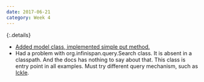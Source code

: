 ```yaml
---
date: 2017-06-21
category: Week 4
---
```


{:.details}
- [Added model class, implemented simple put method.](https://github.com/antego/series-rest-api-cache/commit/bd57df76f5e598f737b544cf462c156ffdc5f2d9)
- Had a problem with org.infinispan.query.Search class. It is absent in a classpath. And the docs has nothing to say about that. This class is entry point in all examples. Must try different query mechanism, such as [Ickle](http://infinispan.org/docs/stable/user_guide/user_guide.html#query.ickle).

